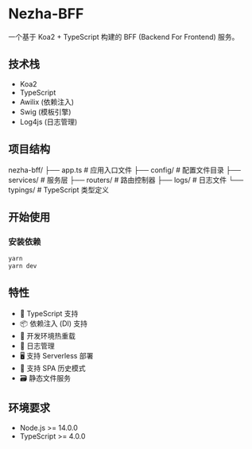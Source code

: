 # Nezha-BFF

一个基于 Koa2 + TypeScript 构建的 BFF (Backend For Frontend) 服务。

## 技术栈

- Koa2
- TypeScript
- Awilix (依赖注入)
- Swig (模板引擎)
- Log4js (日志管理)

## 项目结构

nezha-bff/
├── app.ts # 应用入口文件
├── config/ # 配置文件目录
├── services/ # 服务层
├── routers/ # 路由控制器
├── logs/ # 日志文件
└── typings/ # TypeScript 类型定义


## 开始使用

### 安装依赖

```bash
yarn
yarn dev
```

## 特性

- 🚀 TypeScript 支持
- 📦 依赖注入 (DI) 支持
- 🔄 开发环境热重载
- 📝 日志管理
- 🖥️ 支持 Serverless 部署
- 🎨 支持 SPA 历史模式
- 🗃️ 静态文件服务

## 环境要求

- Node.js >= 14.0.0
- TypeScript >= 4.0.0